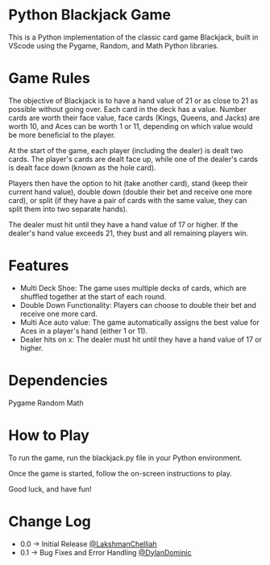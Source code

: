 # Python Blackjack Game
This is a Python implementation of the classic card game Blackjack, built in VScode using the Pygame, Random, and Math Python libraries.

# Game Rules
The objective of Blackjack is to have a hand value of 21 or as close to 21 as possible without going over. Each card in the deck has a value. Number cards are worth their face value, face cards (Kings, Queens, and Jacks) are worth 10, and Aces can be worth 1 or 11, depending on which value would be more beneficial to the player.

At the start of the game, each player (including the dealer) is dealt two cards. The player's cards are dealt face up, while one of the dealer's cards is dealt face down (known as the hole card).

Players then have the option to hit (take another card), stand (keep their current hand value), double down (double their bet and receive one more card), or split (if they have a pair of cards with the same value, they can split them into two separate hands).

The dealer must hit until they have a hand value of 17 or higher. If the dealer's hand value exceeds 21, they bust and all remaining players win.

# Features
- Multi Deck Shoe: The game uses multiple decks of cards, which are shuffled together at the start of each round.
- Double Down Functionality: Players can choose to double their bet and receive one more card.
- Multi Ace auto value: The game automatically assigns the best value for Aces in a player's hand (either 1 or 11).
- Dealer hits on x: The dealer must hit until they have a hand value of 17 or higher.
# Dependencies
Pygame
Random
Math
# How to Play
To run the game, run the blackjack.py file in your Python environment.

Once the game is started, follow the on-screen instructions to play.

Good luck, and have fun!

# Change Log
- 0.0 -> Initial Release [@LakshmanChelliah](https://github.com/LakshmanChelliah)
- 0.1 -> Bug Fixes and Error Handling [@DylanDominic](https://github.com/DylanD2402)
